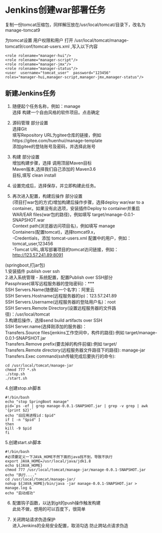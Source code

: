 # Jenkins创建war部署任务

复制一份tomcat压缩包，同样解压放在/usr/local/tomcat/目录下，改名为 manage-tomcat9

为tomcat设置 用户权限和用户
打开 /usr/local/tomcat/manage-tomcat9/conf/tomcat-users.xml ,写入以下内容
``` 
<role rolename="manager-hui"/>
<role rolename="manager-script"/>
<role rolename="manager-jmx"/>
<role rolename="manager-status"/>
<user  username="tomcat_user"  password="123456"
roles="manager-hui,manager-script,manager-jmx,manager-status"/>
```


## 新建Jenkins任务
1. 随便起个任务名称，例如：manage      
   选择 构建一个自由风格的软件项目。点击确定

2. 源码管理 部分设置     
   选择Git       
   填写Repository URL为gitee仓库的链接，例如https://gitee.com/huenhui/manage-template       
   添加gitee的登陆账号及密码，并选择此账号

3. 构建 部分设置          
   增加构建步骤，选择 调用顶层Maven目标       
   Maven版本,选择我们自己添加的 Maven3.6         
   目标,填写 clean install

4. 设置完成后，选择保存，并立即构建此任务。

5. 再次进入配置，构建后操作 部分设置        
   (项目打war包的方式)增加构建后操作步骤，选择deploy war/ear to a container。如果没有此选项，安装插件Deploy to container并重启        
   WAR/EAR files(war包的路径)，例如填写 target/manage-0.0.1-SNAPSHOT.war          
   Context path(浏览器访问项目名)，例如填写 manage          
   Containers(配置tomcat)，选择tomcat9.x，       
   -Credentials，添加 tomcat-users.xml 配置中的用户，例如：tomcat_user,123456       
   -Tomcat URL,填写部署项目的tomcat访问链接，例如：http://123.57.241.89:8091

(springboot,打jar包)	    
1.安装插件 publish over ssh       
2.进入系统管理 - 系统配置，配置Publish over SSH部分      
Passphrase(填写远程服务器的登陆密码)：***                  
SSH Servers.Name(随便起一个名字)：阿里云        
SSH Servers.Hostname(远程服务器的ip)：123.57.241.89       
SSH Servers.Username(远程服务器的登陆用户名)：root        
SSH Servers.Remote Directory(设置远程服务器的文件路径)：/usr/local/tomcat                   
3.构建后操作，选择send build artifacts over SSH     
SSH Server.name(选择刚添加的服务器)：              
Transfers.Source files(jenkins工作空间中，构件的路径):例如 target/manage-0.0.1-SNAPSHOT.jar     
Transfers.Remove prefix(要去掉的构件前缀):例如 target/        
Transfers.Remote directory(远程服务器文件路径下的路径): manage-jar
Transfers.Exec command(ssh传输完成后要执行的命令):
```
cd /usr/local/tomcat/manage-jar         
chmod 777 *.sh      
./stop.sh           
./start.sh              
```        
4.创建stop.sh脚本
``` 
#!/bin/bash     
echo "stop SpringBoot manage"       
pid=`ps -ef | grep manage-0.0.1-SNAPSHOT.jar | grep -v grep | awk '{print $2}'`     
echo "旧应用进程id：$pid"     
if [ -n "$pid" ]        
then        
kill -9 $pid        
fi      
```     
5.创建start.sh脚本
```         
#!/bin/bash
#必须要定义一下JAVA_HOME不然下面的java找不到，导致不执行
export JAVA_HOME=/usr/local/java/jdk1.8     
echo ${JAVA_HOME}       
chmod 777 /usr/local/tomcat/manage-jar/manage-0.0.1-SNAPSHOT.jar        
echo "执行...."       
cd /usr/local/tomcat/manage-jar/        
nohup ${JAVA_HOME}/bin/java -jar manage-0.0.1-SNAPSHOT.jar > manage.log &        
echo "启动成功"     
```    

6. 配置钩子函数，以达到git的push操作触发构建         
   此处不做，想用的可以百度下，很简单

7. 关闭跨站请求伪造保护           
   进入Jenkins的全局安全配置，取消勾选 防止跨站点请求伪造